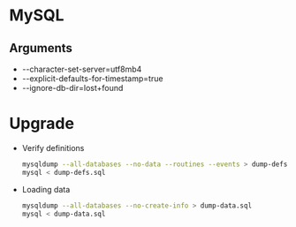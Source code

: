 # MySQL

## Arguments

- --character-set-server=utf8mb4
- --explicit-defaults-for-timestamp=true
- --ignore-db-dir=lost+found

# Upgrade

- Verify definitions

  ```bash
  mysqldump --all-databases --no-data --routines --events > dump-defs.sql
  mysql < dump-defs.sql
  ```

- Loading data

  ```bash
  mysqldump --all-databases --no-create-info > dump-data.sql
  mysql < dump-data.sql
  ```
